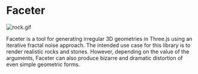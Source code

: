 # Faceter
![rock.gif](rock.gif)

Faceter is a tool for generating irregular 3D geometries in Three.js using an iterative fractal noise approach. The intended use case for this library is to render realistic rocks and stones. However, depending on the value of the arguments, Faceter can also produce bizarre and dramatic distortion of even simple geometric forms.
